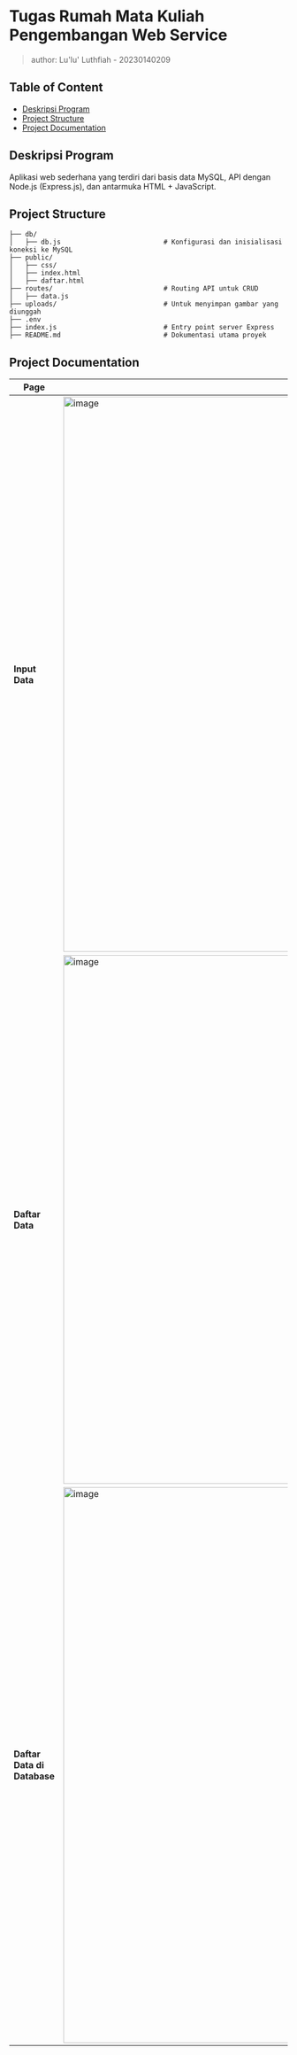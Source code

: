 # Tugas Rumah Mata Kuliah Pengembangan Web Service
> author: Lu'lu' Luthfiah - 20230140209

## Table of Content
- [Deskripsi Program](#deskripsi-program)
- [Project Structure](#project-structure)
- [Project Documentation](#project-documentation)

## Deskripsi Program
Aplikasi web sederhana yang terdiri dari basis data MySQL, API dengan Node.js (Express.js), dan antarmuka HTML + JavaScript.

## Project Structure
```
├── db/
│   ├── db.js                          # Konfigurasi dan inisialisasi koneksi ke MySQL
├── public/
│   ├── css/
│   ├── index.html
│   ├── daftar.html
├── routes/                            # Routing API untuk CRUD
│   ├── data.js
├── uploads/                           # Untuk menyimpan gambar yang diunggah
├── .env
├── index.js                           # Entry point server Express
├── README.md                          # Dokumentasi utama proyek
```

## Project Documentation
| Page | Screenshot |
|---|---|
| **Input Data** |<img width="1919" height="1003" alt="image" src="https://github.com/user-attachments/assets/862f22be-f19c-4d84-8b07-aa1cda09aed4" />|
| **Daftar Data** |<img width="1919" height="955" alt="image" src="https://github.com/user-attachments/assets/fdcce1c3-59a2-4c11-a645-70698328de99" />|
| **Daftar Data di Database** |<img width="1919" height="1004" alt="image" src="https://github.com/user-attachments/assets/648e3610-c7b4-4a38-b8af-cc6b12db56b8" />|
